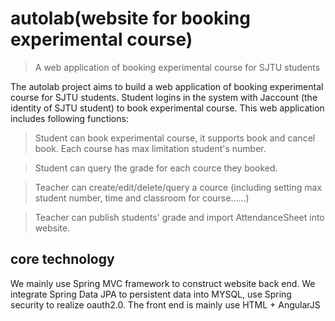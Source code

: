 # autolab(website for booking experimental course)

>  A web application of booking experimental course for SJTU students

The autolab project aims to build a web application of booking experimental course for SJTU students. Student logins in the system with Jaccount (the identity of SJTU student) to book experimental course. This web application includes following functions:

> Student can book experimental course, it supports book and cancel book. Each course has max limitation student's number.

> Student can query the grade for each cource they booked.

> Teacher can create/edit/delete/query a cource (including setting max student number, time and classroom for course......)

> Teacher can publish students' grade and import AttendanceSheet into website.

## core technology

We mainly use Spring MVC framework to construct website back end. We integrate Spring Data JPA to persistent data into MYSQL, use Spring security to realize oauth2.0. The front end is mainly use HTML + AngularJS
